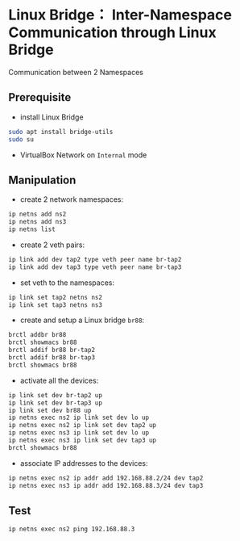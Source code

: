 # Linux Bridge： Inter-Namespace Communication through Linux Bridge
Communication between 2 Namespaces
## Prerequisite
- install Linux Bridge
```bash
sudo apt install bridge-utils
sudo su
```

- VirtualBox Network on `Internal` mode

## Manipulation
- create 2 network namespaces:
```bash
ip netns add ns2
ip netns add ns3
ip netns list
```

- create 2 veth pairs:
```bash
ip link add dev tap2 type veth peer name br-tap2
ip link add dev tap3 type veth peer name br-tap3
```

- set veth to the namespaces:
```bash
ip link set tap2 netns ns2
ip link set tap3 netns ns3
```

- create and setup a Linux bridge `br88`: 
```bash
brctl addbr br88
brctl showmacs br88
brctl addif br88 br-tap2
brctl addif br88 br-tap3
brctl showmacs br88
```

- activate all the devices:
```bash
ip link set dev br-tap2 up
ip link set dev br-tap3 up
ip link set dev br88 up
ip netns exec ns2 ip link set dev lo up
ip netns exec ns2 ip link set dev tap2 up
ip netns exec ns3 ip link set dev lo up
ip netns exec ns3 ip link set dev tap3 up
brctl showmacs br88
```

- associate IP addresses to the devices: 
```bash
ip netns exec ns2 ip addr add 192.168.88.2/24 dev tap2
ip netns exec ns3 ip addr add 192.168.88.3/24 dev tap3
```

## Test
```bash
ip netns exec ns2 ping 192.168.88.3
```
